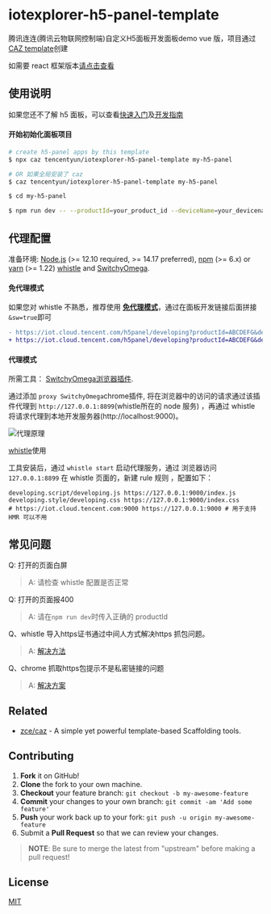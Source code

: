 # iotexplorer-h5-panel-template

腾讯连连(腾讯云物联网控制端)自定义H5面板开发面板demo vue 版，项目通过 [CAZ template](https://github.com/zce/caz)创建

如需要 react 框架版本[请点击查看](https://github.com/tencentyun/iotexplorer-h5-panel-demo)


## 使用说明

如果您还不了解 h5 面板，可以查看[快速入门](https://cloud.tencent.com/document/product/1081/49027)及[开发指南](https://cloud.tencent.com/document/product/1081/49028)

#### 开始初始化面板项目

```bash
# create h5-panel apps by this template
$ npx caz tencentyun/iotexplorer-h5-panel-template my-h5-panel

# OR 如果全局安装了 caz
$ caz tencentyun/iotexplorer-h5-panel-template my-h5-panel

$ cd my-h5-panel

$ npm run dev -- --productId=your_product_id --deviceName=your_devicename # -deviceName为选填，然后会自动打开面板页面
```

## 代理配置

准备环境: [Node.js](https://nodejs.org) (>= 12.10 required, >= 14.17 preferred), [npm](https://www.npmjs.com) (>= 6.x) or [yarn](https://yarnpkg.com) (>= 1.22) [whistle](https://github.com/avwo/whistle) and [SwitchyOmega](https://github.com/FelisCatus/SwitchyOmega).

#### 免代理模式

如果您对 whistle 不熟悉，推荐使用 [**免代理模式**](https://cloud.tencent.com/document/product/1081/67441#proxy-free-mode)，通过在面板开发链接后面拼接`&sw=true`即可
```diff
- https://iot.cloud.tencent.com/h5panel/developing?productId=ABCDEFG&deviceName=dev1
+ https://iot.cloud.tencent.com/h5panel/developing?productId=ABCDEFG&deviceName=dev1&sw=true
```

#### 代理模式

所需工具：
[SwitchyOmega浏览器插件](https://github.com/FelisCatus/SwitchyOmega).

通过添加 `proxy SwitchyOmega`chrome插件, 将在浏览器中的访问的请求通过该插件代理到 `http://127.0.0.1:8899`(whistle所在的 node 服务) ，再通过 whistle 将请求代理到本地开发服务器(http://localhost:9000)。



![代理原理](./static/proxy.png)

[whistle](https://github.com/avwo/whistle)使用

工具安装后，通过 `whistle start` 启动代理服务，通过 浏览器访问 `127.0.0.1:8899` 
在 whistle 页面的，新建 rule 规则 ，配置如下：

```shell
developing.script/developing.js https://127.0.0.1:9000/index.js
developing.style/developing.css https://127.0.0.1:9000/index.css
# https://iot.cloud.tencent.com:9000 https://127.0.0.1:9000 # 用于支持HMR 可以不用
```

## 常见问题

Q: 打开的页面白屏
> A: 请检查 whistle 配置是否正常

Q: 打开的页面报400
> A: 请在`npm run dev`时传入正确的 productId

Q、whistle 导入https证书通过中间人方式解决https 抓包问题。
> A: [解决方法](https://jingyan.baidu.com/article/c843ea0bc4142a77921e4a79.html)

Q、chrome 抓取https包提示不是私密链接的问题
> A: [解决方案](https://blog.51cto.com/u_15399817/4583253)

## Related

- [zce/caz](https://github.com/zce/caz) - A simple yet powerful template-based Scaffolding tools.

## Contributing

1. **Fork** it on GitHub!
2. **Clone** the fork to your own machine.
3. **Checkout** your feature branch: `git checkout -b my-awesome-feature`
4. **Commit** your changes to your own branch: `git commit -am 'Add some feature'`
5. **Push** your work back up to your fork: `git push -u origin my-awesome-feature`
6. Submit a **Pull Request** so that we can review your changes.

> **NOTE**: Be sure to merge the latest from "upstream" before making a pull request!

## License

[MIT](LICENSE)



[travis-img]: https://img.shields.io/travis/com/tencentyun/h5-panel-template
[travis-url]: https://travis-ci.com/tencentyun/h5-panel-template
[dependency-img]: https://img.shields.io/david/tencentyun/h5-panel-template
[dependency-url]: https://david-dm.org/tencentyun/h5-panel-template
[devdependency-img]: https://img.shields.io/david/dev/tencentyun/h5-panel-template
[devdependency-url]: https://david-dm.org/tencentyun/h5-panel-template?type=dev
[style-img]: https://img.shields.io/badge/code_style-standard-brightgreen
[style-url]: https://standardjs.com
